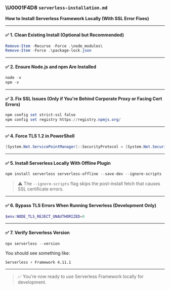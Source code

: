 ### \U0001F4D8 `serverless-installation.md`  
**How to Install Serverless Framework Locally (With SSL Error Fixes)**

---

#### ✅ 1. **Clean Existing Install (Optional but Recommended)**
```powershell
Remove-Item -Recurse -Force .\node_modules\
Remove-Item -Force .\package-lock.json
```

---

#### ✅ 2. **Ensure Node.js and npm Are Installed**
```powershell
node -v
npm -v
```

---

#### ✅ 3. **Fix SSL Issues (Only if You're Behind Corporate Proxy or Facing Cert Errors)**
```powershell
npm config set strict-ssl false
npm config set registry https://registry.npmjs.org/
```

---

#### ✅ 4. **Force TLS 1.2 in PowerShell**
```powershell
[System.Net.ServicePointManager]::SecurityProtocol = [System.Net.SecurityProtocolType]::Tls12
```

---

#### ✅ 5. **Install Serverless Locally With Offline Plugin**
```powershell
npm install serverless serverless-offline --save-dev --ignore-scripts
```
> ⚠️ The `--ignore-scripts` flag skips the post-install fetch that causes SSL certificate errors.

---

#### ✅ 6. **Bypass TLS Errors When Running Serverless (Development Only)**
```powershell
$env:NODE_TLS_REJECT_UNAUTHORIZED=0
```

---

#### ✅ 7. **Verify Serverless Version**
```powershell
npx serverless --version
```

You should see something like:
```
Serverless ⚡ Framework 4.11.1
```

---

> ✅ You're now ready to use Serverless Framework locally for development.
